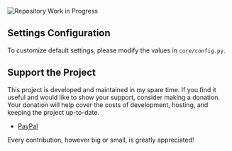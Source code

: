 ![Repository Work in Progress](https://drive.google.com/uc?export=view&id=1-wpdkMxQ6h-Al85Bq_bf9O4yvRz3xVWK "Repository Work in Progress")


## Settings Configuration

To customize default settings, please modify the values in `core/config.py`.


## Support the Project

This project is developed and maintained in my spare time. If you find it useful and would like to show your support, consider making a donation. Your donation will help cover the costs of development, hosting, and keeping the project up-to-date.

- [PayPal](timoinglin@gmail.com)

Every contribution, however big or small, is greatly appreciated!



